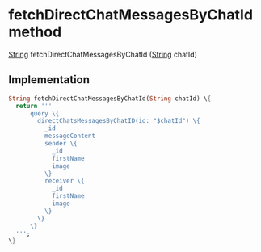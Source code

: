 


# fetchDirectChatMessagesByChatId method








[String](https:api.flutter.dev/flutter/dart-core/String-class.html) fetchDirectChatMessagesByChatId
([String](https:api.flutter.dev/flutter/dart-core/String-class.html) chatId)








## Implementation

```dart
String fetchDirectChatMessagesByChatId(String chatId) \{
  return '''
      query \{
        directChatsMessagesByChatID(id: "$chatId") \{
          _id
          messageContent
          sender \{
            _id
            firstName
            image
          \}
          receiver \{
            _id
            firstName
            image
          \}
        \}
      \}
  ''';
\}
```







